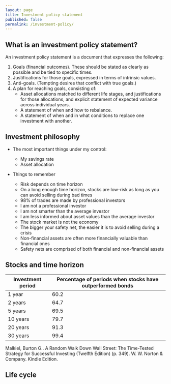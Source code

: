```yaml
---
layout: page
title: Investment policy statement
published: false
permalink: /investment-policy/
---
```


## What is an investment policy statement?

An investment policy statement is a document that expresses the following:

1. Goals (financial outcomes). These should be stated as clearly as possible and be tied to specific times.
2. Justifications for those goals, expressed in terms of intrinsic values.
3. Anti-goals. (Tempting desires that conflict with true goals.)
4. A plan for reaching goals, consisting of:
    - Asset allocations matched to different life stages, and justifications for those allocations, and explicit statement of expected variance across individual years.
    - A statement of when and how to rebalance.
    - A statement of when and in what conditions to replace one investment with another.


## Investment philosophy

- The most important things under my control:
    - My savings rate
    - Asset allocation

- Things to remember
    - Risk depends on time horizon
    - On a long enough time horizon, stocks are low-risk as long as you can avoid selling during bad times
    - 98% of trades are made by professional investors
    - I am not a professional investor
    - I am not smarter than the average investor
    - I am less informed about asset values than the average investor
    - The stock market is not the economy
    - The bigger your safety net, the easier it is to avoid selling during a crisis
    - Non-financial assets are often more financially valuable than financial ones
    - Safety nets are comprised of both financial and non-financial assets

## Stocks and time horizon

| Investment period | Percentage of periods when stocks have outperformed bonds |
| ----------------- | --------------------------------------------------------- |
| 1 year            | 60.2 |
| 2 years           | 64.7 |
| 5 years           | 69.5 |
| 10 years          | 79.7 |
| 20 years          | 91.3 |
| 30 years          | 99.4 |

Malkiel, Burton G.. A Random Walk Down Wall Street: The Time-Tested Strategy for Successful Investing (Twelfth Edition) (p. 349). W. W. Norton & Company. Kindle Edition.


## Life cycle